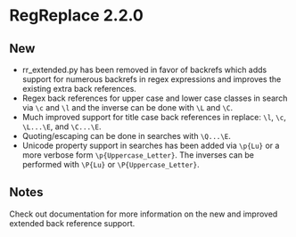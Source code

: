 # RegReplace 2.2.0

## New
- rr_extended.py has been removed in favor of backrefs which adds support for numerous backrefs in regex expressions and improves the existing extra back references.
- Regex back references for upper case and lower case classes in search via `\c` and `\l` and the inverse can be done with `\L` and `\C`.
- Much improved support for title case back references in replace: `\l`, `\c`, `\L...\E`, and `\C...\E`.
- Quoting/escaping can be done in searches with `\Q...\E`.
- Unicode property support in searches has been added via `\p{Lu}` or a more verbose form `\p{Uppercase_Letter}`.  The inverses can be performed with `\P{Lu}` or `\P{Uppercase_Letter}`.

## Notes
Check out documentation for more information on the new and improved extended back reference support.
